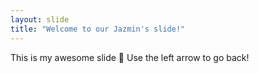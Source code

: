 ```yaml
---
layout: slide
title: "Welcome to our Jazmin's slide!"
---
```

This is my awesome slide :tada:
Use the left arrow to go back!
